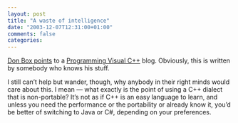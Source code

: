 ```yaml
---
layout: post
title: "A waste of intelligence"
date: "2003-12-07T12:31:00+01:00"
comments: false
categories: 
---
```


<p><a href="http://www.gotdotnet.com/team/dbox/default.aspx?key=2003-12-04T09:17:42Z">Don Box points</a> to a <a href="http://blogs.gotdotnet.com/slippman/" title="Programming Visual C  ">Programming Visual C++</a> blog. Obviously, this is written by somebody who knows his stuff.</p>

<p>I still can&#8217;t help but wander, though, why anybody in their right minds would care about this. I mean &mdash; what exactly is the point of using a C++ dialect that is non-portable? It&#8217;s not as if C++ is an easy language to learn, and unless you need the performance or the portability or already know it, you&#8217;d be better of switching to Java or C#, depending on your preferences.</p>


